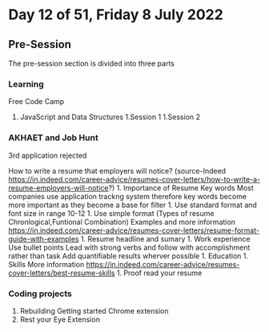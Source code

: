 #  Day 12 of 51, Friday 8 July 2022

## Pre-Session 

The pre-session section is divided into three parts 

### Learning
Free Code Camp
  1.  JavaScript and Data Structures 
    1.Session 1
    1.Session 2

### AKHAET and Job Hunt
3rd application rejected

How to write a resume that employers will notice? (source-Indeed 
https://in.indeed.com/career-advice/resumes-cover-letters/how-to-write-a-resume-employers-will-notice?)
    1. Importance of Resume Key words
        Most companies use application trackng system therefore key words become more important as they become a base for filter
    1. Use standard format and font size in range 10-12
    1. Use simple format (Types of resume Chronlogical,Funtional Combination)
        Examples and more information https://in.indeed.com/career-advice/resumes-cover-letters/resume-format-guide-with-examples
    1. Resume headline and sumary
    1. Work experience
        Use bullet points
        Lead with strong verbs and follow with accomplishment rather than task
        Add quantifiable results wherver possible
    1. Education
    1. Skills
        More information https://in.indeed.com/career-advice/resumes-cover-letters/best-resume-skills
    1. Proof read your resume

### Coding projects
1. Rebuilding Getting started Chrome extension
1. Rest your Eye Extension
